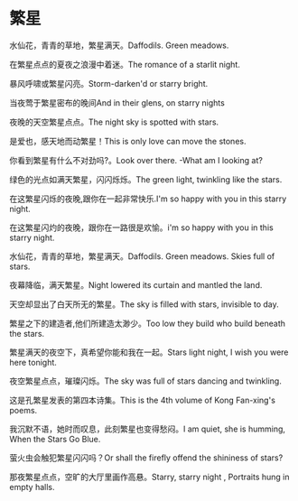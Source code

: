 # 繁星

<p><span class="chinese">水仙花，青青的草地，繁星满天。</span><span class="english">Daffodils. Green meadows.</span></p>

<p><span class="chinese">在繁星点点的夏夜之浪漫中着迷。</span><span class="english">The romance of a starlit night.</span></p>

<p><span class="chinese">暴风呼啸或繁星闪亮。</span><span class="english">Storm-darken'd or starry bright.</span></p>

<p><span class="chinese">当夜莺于繁星密布的晚间</span><span class="english">And in their glens, on starry nights</span></p>

<p><span class="chinese">夜晚的天空繁星点点。</span><span class="english">The night sky is spotted with stars.</span></p>

<p><span class="chinese">是爱也，感天地而动繁星！</span><span class="english">This is only love can move the stones.</span></p>

<p><span class="chinese">你看到繁星有什么不对劲吗?。</span><span class="english">Look over there. -What am I looking at?</span></p>

<p><span class="chinese">绿色的光点如满天繁星，闪闪烁烁。</span><span class="english">The green light, twinkling like the stars.</span></p>

<p><span class="chinese">在这繁星闪烁的夜晚,跟你在一起非常快乐.</span><span class="english">I'm so happy with you in this starry night.</span></p>

<p><span class="chinese">在这繁星闪灼的夜晚，跟你在一路很是欢愉。</span><span class="english">i'm so happy with you in this starry night.</span></p>

<p><span class="chinese">水仙花，青青的草地，繁星满天。</span><span class="english">Daffodils. Green meadows. Skies full of stars.</span></p>

<p><span class="chinese">夜幕降临，满天繁星。</span><span class="english">Night lowered its curtain and mantled the land.</span></p>

<p><span class="chinese">天空却显出了白天所无的繁星。</span><span class="english">The sky is filled with stars, invisible to day.</span></p>

<p><span class="chinese">繁星之下的建造者,他们所建造太渺少。</span><span class="english">Too low they build who build beneath the stars.</span></p>

<p><span class="chinese">繁星满天的夜空下，真希望你能和我在一起。</span><span class="english">Stars light night, I wish you were here tonight.</span></p>

<p><span class="chinese">夜空繁星点点，璀璨闪烁。</span><span class="english">The sky was full of stars dancing and twinkling.</span></p>

<p><span class="chinese">这是孔繁星发表的第四本诗集。</span><span class="english">This is the 4th volume of Kong Fan-xing's poems.</span></p>

<p><span class="chinese">我沉默不语，她时而叹息，此刻繁星也变得愁闷。</span><span class="english">I am quiet, she is humming, When the Stars Go Blue.</span></p>

<p><span class="chinese">萤火虫会触犯繁星闪闪吗？</span><span class="english">Or shall the firefly offend the shininess of stars?</span></p>

<p><span class="chinese">那夜繁星点点，空旷的大厅里画作高悬。</span><span class="english">Starry, starry night , Portraits hung in empty halls.</span></p>

